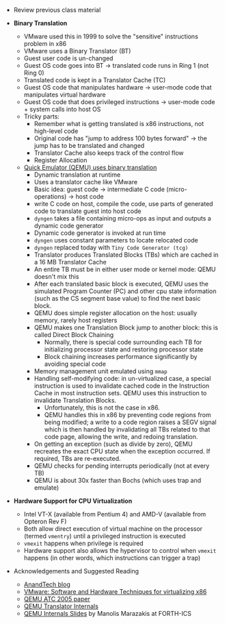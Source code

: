 * Review previous class material
* **Binary Translation**
    * VMware used this in 1999 to solve the "sensitive" instructions problem in x86
    * VMware uses a Binary Translator (BT)
    * Guest user code is un-changed
    * Guest OS code goes into BT -> translated code runs in Ring 1 (not Ring 0)
    * Translated code is kept in a Translator Cache (TC)
    * Guest OS code that manipulates hardware -> user-mode code that manipulates virtual hardware
    * Guest OS code that does privileged instructions -> user-mode code + system calls into host OS
    * Tricky parts:
        * Remember what is getting translated is x86 instructions, not high-level code
        * Original code has "jump to address 100 bytes forward" -> the jump has to be translated and changed
        * Translator Cache also keeps track of the control flow
        * Register Allocation
    * [Quick Emulator (QEMU) uses binary translation](http://archives.cse.iitd.ernet.in/~sbansal/csl862-virt/2010/readings/bellard.pdf)
        * Dynamic translation at runtime
        * Uses a translator cache like VMware
        * Basic idea: guest code -> intermediate C code
          (micro-operations) -> host code
        * write C code on host, compile the code, use parts of
          generated code to translate guest into host code
        * `dyngen` takes a file containing micro-ops as input and
          outputs a dynamic code generator
        * Dynamic code generator is invoked at run time 
        * `dyngen` uses constant parameters to locate relocated code
        * `dyngen` replaced today with `Tiny Code Generator (tcg)`
        * Translator produces Translated Blocks (TBs) which are cached
          in a 16 MB Translator Cache
        * An entire TB must be in either user mode or kernel mode:
          QEMU doesn't mix this
        * After each translated basic block is executed, QEMU uses the
          simulated Program Counter (PC) and other cpu state
          information (such as the CS segment base value) to find the
          next basic block.
        * QEMU does simple register allocation on the host: usually
          memory, rarely host registers
        * QEMU makes one Translation Block jump to another block: this
          is called Direct Block Chaining
          * Normally, there is special code surrounding each TB for
            initializing processor state and restoring processor state
          * Block chaining increases performance significantly by
            avoiding special code
        * Memory management unit emulated using `mmap`
        * Handling self-modifying code: in un-virtualized case, a
          special instruction is used to invalidate cached code in the
          Instruction Cache in most instruction sets. QEMU uses this
          instruction to invalidate Translation Blocks. 
          * Unfortunately, this is not the case in x86.
          * QEMU handles this in x86 by preventing code regions from
                being modified; a write to a code region raises a SEGV
                signal which is then handled by invalidating all TBs
                related to that code page, allowing the write, and
                redoing translation.
        * On getting an exception (such as divide by zero), QEMU
          recreates the exact CPU state when the exception
          occurred. If required, TBs are re-executed.
        * QEMU checks for pending interrupts periodically (not at
          every TB) 
        * QEMU is about 30x faster than Bochs (which uses trap and emulate)
* **Hardware Support for CPU Virtualization**
    * Intel VT-X (available from Pentium 4) and AMD-V (available from
      Opteron Rev F)
    * Both allow direct execution of virtual machine on the processor
      (termed `vmentry`) until a privileged instruction is executed
    * `vmexit` happens when privilege is required
    * Hardware support also allows the hypervisor to control when
      `vmexit` happens (in other words, which instructions can trigger
      a trap)

* Acknowledgements and Suggested Reading
    * [AnandTech blog](https://www.anandtech.com/show/2480/4)
    * [VMware: Software and Hardware Techniques for virtualizing x86](https://www.vmware.com/content/dam/digitalmarketing/vmware/en/pdf/techpaper/software_hardware_tech_x86_virt.pdf)
    * [QEMU ATC 2005
      paper](http://archives.cse.iitd.ernet.in/~sbansal/csl862-virt/2010/readings/bellard.pdf)
    * [QEMU Translator Internals](https://people.redhat.com/pbonzini/qemu-test-doc/_build/html/topics/Translator-Internals.html)
    * [QEMU Internals
      Slides](https://www.csd.uoc.gr/~hy428/reading/qemu-internals-slides-may6-2014.pdf)
      by Manolis Marazakis at FORTH-ICS
